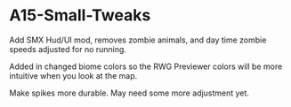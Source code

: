 # A15-Small-Tweaks
Add SMX Hud/UI mod, removes zombie animals, and day time zombie speeds adjusted for no running.

Added in changed biome colors so the RWG Previewer colors will be more intuitive when you look at the map.

Make spikes more durable.  May need some more adjustment yet.
